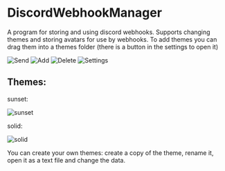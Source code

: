 # DiscordWebhookManager
A program for storing and using discord webhooks. Supports changing themes and storing avatars for use by webhooks.
To add themes you can drag them into a themes folder (there is a button in the settings to open it)

![Send](https://i.ibb.co/L1DYQMX/image.png)
![Add](https://i.ibb.co/Mg5KzvW/image.png)
![Delete](https://i.ibb.co/rHmHd8M/image.png)
![Settings](https://i.ibb.co/GMTYQ4f/image.png)

## Themes:

sunset:

![sunset](https://i.ibb.co/7Ywtxpg/image.png)

solid:

![solid](https://i.ibb.co/3FfWDBG/image.png)

You can create your own themes: create a copy of the theme, rename it, open it as a text file and change the data.
